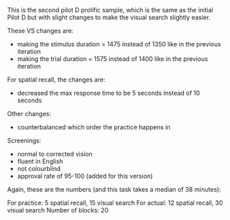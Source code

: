 This is the second pilot D prolific sample, which is the same as the initial Pilot D but with slight changes to make the visual search slightly easier.

These VS changes are:
- making the stimulus duration = 1475 instead of 1350 like in the previous iteration
- making the trial duration = 1575 instead of 1400 like in the previous iteration

For spatial recall, the changes are:
- decreased the max response time to be 5 seconds instead of 10 seconds

Other changes:
- counterbalanced which order the practice happens in

Screenings:
- normal to corrected vision
- fluent in English
- not colourblind
- approval rate of 95-100 (added for this version)

Again, these are the numbers (and this task takes a median of 38 minutes):

For practice: 5 spatial recall, 15 visual search
For actual: 12 spatial recall, 30 visual search
Number of blocks: 20